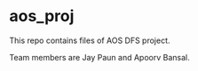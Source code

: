 # aos_proj
This repo contains files of AOS DFS project.

Team members are Jay Paun and Apoorv Bansal.
